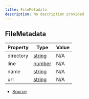 ```yaml
---
title: FileMetadata
description: No description provided
---
```


## FileMetadata

| Property | Type | Value |
| ----------- | ----------- | ----------- |
| directory | [string](https://developer.mozilla.org/en-US/docs/Web/JavaScript/Reference/Global_Objects/String) | N/A |
| line | [number](https://developer.mozilla.org/en-US/docs/Web/JavaScript/Reference/Global_Objects/Number) | N/A |
| name | [string](https://developer.mozilla.org/en-US/docs/Web/JavaScript/Reference/Global_Objects/String) | N/A |
| url | [string](https://developer.mozilla.org/en-US/docs/Web/JavaScript/Reference/Global_Objects/String) | N/A |


- [Source](https://github.com/neplextech/micro-docgen/blob/0a3a2574da6de7199a2316a00abcd9d9f17c69a7/src/utils/helpers.ts#L21)